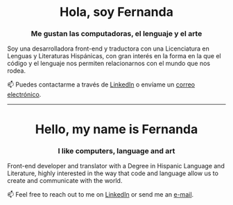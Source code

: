 <h1 align='center'>Hola, soy Fernanda</h1>
<h3 align='center'>Me gustan las computadoras, el lenguaje y el arte</h1>

Soy una desarrolladora front-end y traductora con una Licenciatura en Lenguas y Literaturas Hispánicas, con gran interés en la forma en la que el código y el lenguaje nos permiten relacionarnos con el mundo que nos rodea.

📫 Puedes contactarme a través de [LinkedIn](https://www.linkedin.com/in/fernandaalvarezr/) o envíame un [correo electrónico](mailto:mariafernandalvarezramirez@gmail.com).

---
<h1 align='center'>Hello, my name is Fernanda</h1>
<h3 align='center'>I like computers, language and art</h1>

Front-end developer and translator with a Degree in Hispanic Language and Literature, highly interested in the way that code and language allow us to create and communicate with the world.

📫 Feel free to reach out to me on [LinkedIn](https://www.linkedin.com/in/fernandaalvarezr/) or send me an [e-mail](mailto:mariafernandalvarezramirez@gmail.com).

